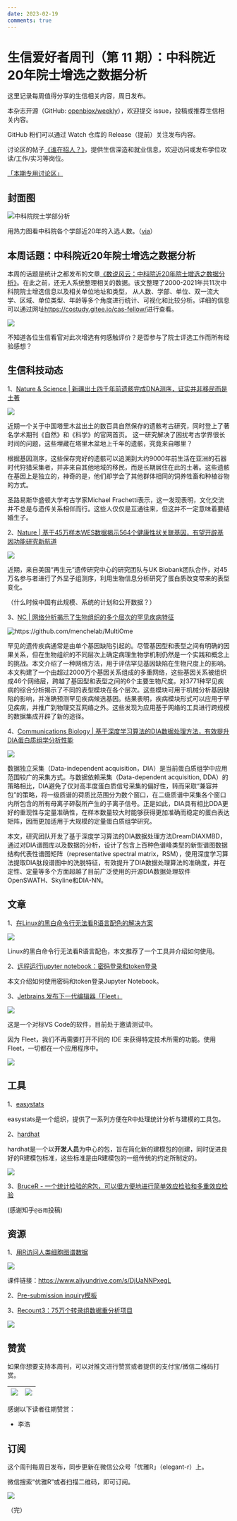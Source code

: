 ```yaml
---
date: 2023-02-19
comments: true
---
```


# 生信爱好者周刊（第 11 期）：中科院近20年院士增选之数据分析

这里记录每周值得分享的生信相关内容，周日发布。

本杂志开源（GitHub: [openbiox/weekly](https://github.com/openbiox/weekly)），欢迎提交 issue，投稿或推荐生信相关内容。

GitHub 粉们可以通过 Watch 仓库的 Release（提前）关注发布内容。

讨论区的帖子[《谁在招人？》](https://github.com/openbiox/weekly/issues/2)，提供生信深造和就业信息，欢迎访问或发布学位攻读/工作/实习等岗位。

[「本期专用讨论区」](https://github.com/openbiox/weekly/issues/306)

## 封面图


![中科院院士学部分析](https://gitee.com/ShixiangWang/ImageCollection/raw/master/2021-12-5/1638673015304-image.png)

用热力图看中科院各个学部近20年的入选人数。（[via](https://mp.weixin.qq.com/s/kWMpiGvx09qJ_nsgQGUtsg)）

## 本周话题：中科院近20年院士增选之数据分析

本周的话题是统计之都发布的文章[《数说风云：中科院近20年院士增选之数据分析》](https://mp.weixin.qq.com/s/kWMpiGvx09qJ_nsgQGUtsg)。在此之前，还无人系统整理相关的数据。该文整理了2000-2021年共11次中科院院士增选信息以及相关单位地址和类型， 从人数、学部、单位、双一流大学、区域、单位类型、年龄等多个角度进行统计、可视化和比较分析。详细的信息可以通过网址<https://costudy.gitee.io/cas-fellow/>进行查看。


![](https://gitee.com/ShixiangWang/ImageCollection/raw/master/2021-12-5/1638673372738-image.png)

不知道各位生信看官对此次增选有何感触评价？是否参与了院士评选工作而所有经验感想？


## 生信科技动态

1、[Nature & Science | 新疆出土四千年前遗骸完成DNA测序，证实并非移民而是土著](https://mp.weixin.qq.com/s/ZMPd6k8L5behAbVBn9_zMw)


![](https://gitee.com/ShixiangWang/ImageCollection/raw/master/2021-12-5/1638673543387-image.png)

近期一个关于中国塔里木盆出土的数百具自然保存的遗骸考古研究，同时登上了著名学术期刊《自然》和《科学》的官网首页。
这一研究解决了困扰考古学界很长时间的问题，这些埋藏在塔里木盆地上千年的遗骸，究竟来自哪里？

根据基因测序，这些保存完好的遗骸可以追溯到大约9000年前生活在亚洲的石器时代狩猎采集者，并非来自其他地域的移民，而是长期居住在此的土著。这些遗骸在基因上是独立的，神奇的是，他们却学会了其他群体相同的饲养牲畜和种植谷物的方式。

圣路易斯华盛顿大学考古学家Michael Frachetti表示，这一发现表明，文化交流并不总是与遗传关系相伴而行。这些人仅仅是互通往来，但这并不一定意味着要结婚生子。

2、[Nature | 基于45万样本WES数据揭示564个健康性状关联基因，有望开辟基因功能研究新航道](https://mp.weixin.qq.com/s/70BgKeRl4rEePnLBwY5iJQ)


![](https://gitee.com/ShixiangWang/ImageCollection/raw/master/2021-12-5/1638673881872-image.png)

近期，来自美国“再生元”遗传研究中心的研究团队与UK Biobank团队合作，对45万名参与者进行了外显子组测序，利用生物信息分析研究了蛋白质改变带来的表型变化。

（什么时候中国有此规模、系统的计划和公开数据？）

3、[NC | 网络分析揭示了生物组织的多个层次的罕见疾病特征](https://mp.weixin.qq.com/s/ENGbS2LJpLqHl7gOYLj8hw)

![https://github.com/menchelab/MultiOme  ](https://gitee.com/ShixiangWang/ImageCollection/raw/master/2021-12-5/1638674003983-image.png)

罕见的遗传疾病通常是由单个基因缺陷引起的。尽管基因型和表型之间有明确的因果关系，但在生物组织的不同层次上确定病理生物学机制仍然是一个实践和概念上的挑战。本文介绍了一种网络方法，用于评估罕见基因缺陷在生物尺度上的影响。本文构建了一个由超过2000万个基因关系组成的多重网络，这些基因关系被组织成46个网络层，跨越了基因型和表型之间的6个主要生物尺度。对3771种罕见疾病的综合分析揭示了不同的表型模块在各个层次。这些模块可用于机械分析基因缺陷的影响，并准确预测罕见疾病候选基因。结果表明，疾病模块形式可以应用于罕见疾病，并推广到物理交互网络之外。这些发现为应用基于网络的工具进行跨规模的数据集成开辟了新的途径。

4、[Communications Biology | 基于深度学习算法的DIA数据处理方法，有效提升DIA蛋白质组学分析性能](https://mp.weixin.qq.com/s/GbuU6Stjj3uP-hh7X3XnbQ)


![](https://gitee.com/ShixiangWang/ImageCollection/raw/master/2021-12-5/1638674122527-image.png)

数据独立采集（Data-independent acquisition，DIA）是当前蛋白质组学中应用范围较广的采集方式。与数据依赖采集（Data-dependent acquisition, DDA）的策略相比，DIA避免了仅对高丰度蛋白质信号采集的偏好性，转而采取“兼容并包”的策略，将一级质谱的荷质比范围分为数个窗口，在二级质谱中采集各个窗口内所包含的所有母离子碎裂所产生的子离子信号。正是如此，DIA具有相比DDA更好的重现性与定量准确性，在样本数量较大时能够获得更加准确而稳定的蛋白表达矩阵，因而更加适用于大规模的定量蛋白质组学研究。

本文，研究团队开发了基于深度学习算法的DIA数据处理方法DreamDIAXMBD，通过对DIA谱图库以及数据的分析，设计了包含上百种色谱峰类型的新型谱图数据结构代表性谱图矩阵（representative spectral matrix，RSM），使用深度学习算法提取DIA肽段谱图中的洗脱特征，有效提升了DIA数据处理算法的准确度，并在定性、定量等多个方面超越了目前广泛使用的开源DIA数据处理软件OpenSWATH、Skyline和DIA-NN。


## 文章

1、[在Linux的黑白命令行无法看R语言配色的解决方案](https://mp.weixin.qq.com/s/1N2hFFI6YDKz6J5xKJFpMA)


![](https://gitee.com/ShixiangWang/ImageCollection/raw/master/2021-12-5/1638674297282-image.png)


Linux的黑白命令行无法看R语言配色，本文推荐了一个工具并介绍如何使用。

2、[远程运行jupyter notebook：密码登录和token登录](https://blog.csdn.net/ACBattle/article/details/89401165)

本文介绍如何使用密码和token登录Jupyter Notebook。

3、[Jetbrains 发布下一代编辑器「Fleet」](https://mp.weixin.qq.com/s/TbHsKpqAoFi1h_4pEnEl7Q)


![](https://gitee.com/ShixiangWang/ImageCollection/raw/master/2021-12-5/1638674497644-image.png)


这是一个对标VS Code的软件，目前处于邀请测试中。

因为 Fleet，我们不再需要打开不同的 IDE 来获得特定技术所需的功能。使用 Fleet，一切都在一个应用程序中。


![](https://gitee.com/ShixiangWang/ImageCollection/raw/master/2021-12-5/1638674512269-image.png)


## 工具

1、[easystats](https://github.com/easystats)

easystats是一个组织，提供了一系列方便在R中处理统计分析与建模的工具包。

2、[hardhat](https://github.com/tidymodels/hardhat)

hardhat是一个以**开发人员**为中心的包，旨在简化新的建模包的创建，同时促进良好的R建模包标准，这些标准是由R建模包的一组传统的约定所制定的。

![](https://gitee.com/ShixiangWang/ImageCollection/raw/master/2021-12-5/1638674692514-image.png)

3、[BruceR - 一个统计检验的R包，可以很方便地进行简单效应检验和多重效应检验](https://github.com/psychbruce/bruceR)

(感谢知乎`@谷雨`投稿)


## 资源

1、[用R访问人类细胞图谱数据](https://twitter.com/AedinCulhane/status/1446181653664178180)


![](https://gitee.com/ShixiangWang/ImageCollection/raw/master/2021-12-5/1638674856549-image.png)

课件链接：<https://www.aliyundrive.com/s/DjUaNNPxegL>

2、[Pre-submission inquiry模板](https://mp.weixin.qq.com/s/XSIaNrm1wPwtbTUGUwNnQw)

3、[Recount3：75万个转录组数据重分析项目](https://mp.weixin.qq.com/s/KHoX0poOrAszSmE2NT2D7g)


![](https://gitee.com/ShixiangWang/ImageCollection/raw/master/2021-12-5/1638675091989-image.png)


## 赞赏

如果你想要支持本周刊，可以对推文进行赞赏或者提供的支付宝/微信二维码打赏。

| ![](https://gitee.com/ShixiangWang/ImageCollection/raw/master/png/202109171440597.jpg) | ![](https://gitee.com/ShixiangWang/ImageCollection/raw/master/png/202109171440452.jpg) |
| ------------------------------------------------------------ | ------------------------------------------------------------ |

感谢以下读者往期赞赏：

- 李浩

## 订阅

这个周刊每周日发布，同步更新在微信公众号「优雅R」（elegant-r）上。

微信搜索“优雅R”或者扫描二维码，即可订阅。

![](https://gitee.com/ShixiangWang/ImageCollection/raw/master/png/202109101438292.jpg)

（完）
